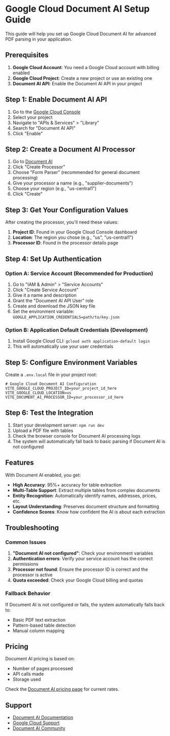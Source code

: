 # Google Cloud Document AI Setup Guide

This guide will help you set up Google Cloud Document AI for advanced PDF parsing in your application.

## Prerequisites

1. **Google Cloud Account**: You need a Google Cloud account with billing enabled
2. **Google Cloud Project**: Create a new project or use an existing one
3. **Document AI API**: Enable the Document AI API in your project

## Step 1: Enable Document AI API

1. Go to the [Google Cloud Console](https://console.cloud.google.com/)
2. Select your project
3. Navigate to "APIs & Services" > "Library"
4. Search for "Document AI API"
5. Click "Enable"

## Step 2: Create a Document AI Processor

1. Go to [Document AI](https://console.cloud.google.com/ai/document-ai)
2. Click "Create Processor"
3. Choose "Form Parser" (recommended for general document processing)
4. Give your processor a name (e.g., "supplier-documents")
5. Choose your region (e.g., "us-central1")
6. Click "Create"

## Step 3: Get Your Configuration Values

After creating the processor, you'll need these values:

1. **Project ID**: Found in your Google Cloud Console dashboard
2. **Location**: The region you chose (e.g., "us", "us-central1")
3. **Processor ID**: Found in the processor details page

## Step 4: Set Up Authentication

### Option A: Service Account (Recommended for Production)

1. Go to "IAM & Admin" > "Service Accounts"
2. Click "Create Service Account"
3. Give it a name and description
4. Grant the "Document AI API User" role
5. Create and download the JSON key file
6. Set the environment variable: `GOOGLE_APPLICATION_CREDENTIALS=path/to/key.json`

### Option B: Application Default Credentials (Development)

1. Install Google Cloud CLI: `gcloud auth application-default login`
2. This will automatically use your user credentials

## Step 5: Configure Environment Variables

Create a `.env.local` file in your project root:

```env
# Google Cloud Document AI Configuration
VITE_GOOGLE_CLOUD_PROJECT_ID=your_project_id_here
VITE_GOOGLE_CLOUD_LOCATION=us
VITE_DOCUMENT_AI_PROCESSOR_ID=your_processor_id_here
```

## Step 6: Test the Integration

1. Start your development server: `npm run dev`
2. Upload a PDF file with tables
3. Check the browser console for Document AI processing logs
4. The system will automatically fall back to basic parsing if Document AI is not configured

## Features

With Document AI enabled, you get:

- **High Accuracy**: 95%+ accuracy for table extraction
- **Multi-Table Support**: Extract multiple tables from complex documents
- **Entity Recognition**: Automatically identify names, addresses, prices, etc.
- **Layout Understanding**: Preserves document structure and formatting
- **Confidence Scores**: Know how confident the AI is about each extraction

## Troubleshooting

### Common Issues

1. **"Document AI not configured"**: Check your environment variables
2. **Authentication errors**: Verify your service account has the correct permissions
3. **Processor not found**: Ensure the processor ID is correct and the processor is active
4. **Quota exceeded**: Check your Google Cloud billing and quotas

### Fallback Behavior

If Document AI is not configured or fails, the system automatically falls back to:
- Basic PDF text extraction
- Pattern-based table detection
- Manual column mapping

## Pricing

Document AI pricing is based on:
- Number of pages processed
- API calls made
- Storage used

Check the [Document AI pricing page](https://cloud.google.com/document-ai/pricing) for current rates.

## Support

- [Document AI Documentation](https://cloud.google.com/document-ai/docs)
- [Google Cloud Support](https://cloud.google.com/support)
- [Document AI Community](https://cloud.google.com/document-ai/community)
